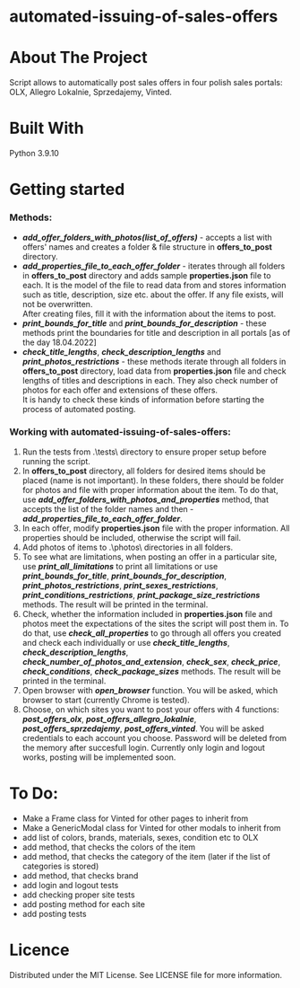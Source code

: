 # automated-issuing-of-sales-offers

# About The Project
Script allows to automatically post sales offers in four polish sales portals: OLX, Allegro Lokalnie, Sprzedajemy, Vinted.

# Built With
Python 3.9.10

# Getting started
### Methods:
- ***add_offer_folders_with_photos(list_of_offers)*** - accepts a list with offers' names and creates a folder & file structure in **offers_to_post** directory. 
- ***add_properties_file_to_each_offer_folder*** - iterates through all folders in **offers_to_post** directory and adds sample **properties.json** file to each. It is the model of the file to read data from and stores information such as title, description, size etc. about the offer. If any file exists, will not be overwritten.  
After creating files, fill it with the information about the items to post.
- ***print_bounds_for_title*** and ***print_bounds_for_description*** - these methods print the boundaries for title and description in all portals [as of the day 18.04.2022]
- ***check_title_lengths***, ***check_description_lengths*** and ***print_photos_restrictions*** - these methods iterate through all folders in **offers_to_post** directory, load data from **properties.json** file and check lengths of titles and descriptions in each. They also check number of photos for each offer and extensions of these offers.  
It is handy to check these kinds of information before starting the process of automated posting.

### Working with automated-issuing-of-sales-offers:
1. Run the tests from .\tests\ directory to ensure proper setup before running the script.
2. In **offers_to_post** directory, all folders for desired items should be placed (name is not important). In these folders, there should be folder for photos and file with proper information about the item. To do that, use ***add_offer_folders_with_photos_and_properties*** method, that accepts the list of the folder names and then - ***add_properties_file_to_each_offer_folder***.
3. In each offer, modify **properties.json** file with the proper information. All properties should be included, otherwise the script will fail.
4. Add photos of items to .\photos\ directories in all folders.
5. To see what are limitations, when posting an offer in a particular site, use ***print_all_limitations*** to print all limitations or use ***print_bounds_for_title***, ***print_bounds_for_description***, ***print_photos_restrictions***, ***print_sexes_restrictions***, ***print_conditions_restrictions***, ***print_package_size_restrictions*** methods. The result will be printed in the terminal.
6. Check, whether the information included in **properties.json** file and photos meet the expectations of the sites the script will post them in. To do that, use ***check_all_properties*** to go through all offers you created and check each individually or use ***check_title_lengths***, ***check_description_lengths***, ***check_number_of_photos_and_extension***, ***check_sex***, ***check_price***, ***check_conditions***, ***check_package_sizes*** methods. The result will be printed in the terminal.
7. Open browser with ***open_browser*** function. You will be asked, which browser to start (currently Chrome is tested).
8. Choose, on which sites you want to post your offers with 4 functions: ***post_offers_olx***, ***post_offers_allegro_lokalnie***, ***post_offers_sprzedajemy***, ***post_offers_vinted***. You will be asked credentials to each account you choose. Password will be deleted from the memory after succesfull login. Currently only login and logout works, posting will be implemented soon.

# To Do:
- Make a Frame class for Vinted for other pages to inherit from
- Make a GenericModal class for Vinted for other modals to inherit from
- add list of colors, brands, materials, sexes, condition etc to OLX
- add method, that checks the colors of the item
- add method, that checks the category of the item (later if the list of categories is stored)
- add method, that checks brand
- add login and logout tests
- add checking proper site tests
- add posting method for each site
- add posting tests

# Licence
Distributed under the MIT License. See LICENSE file for more information.
